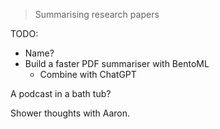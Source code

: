 > Summarising research papers

TODO:
- Name?
- Build a faster PDF summariser with BentoML
	- Combine with ChatGPT


A podcast in a bath tub?

Shower thoughts with Aaron.
